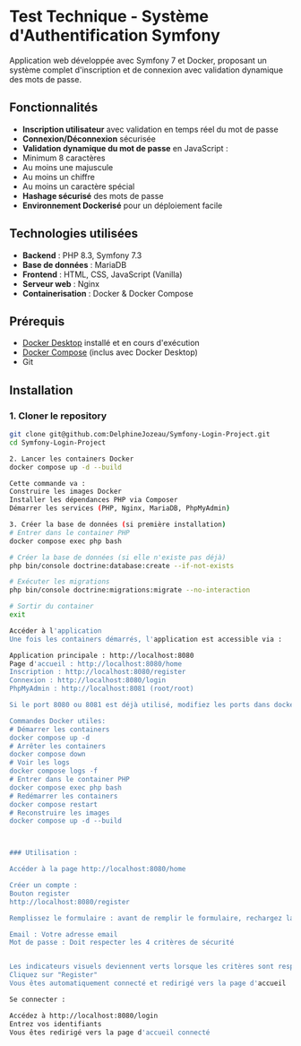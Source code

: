 # Test Technique - Système d'Authentification Symfony

Application web développée avec Symfony 7 et Docker, proposant un système complet d'inscription et de connexion avec validation dynamique des mots de passe.

## Fonctionnalités

-  **Inscription utilisateur** avec validation en temps réel du mot de passe
-  **Connexion/Déconnexion** sécurisée
-  **Validation dynamique du mot de passe** en JavaScript :
  - Minimum 8 caractères
  - Au moins une majuscule
  - Au moins un chiffre
  - Au moins un caractère spécial
-  **Hashage sécurisé** des mots de passe
-  **Environnement Dockerisé** pour un déploiement facile

##  Technologies utilisées

- **Backend** : PHP 8.3, Symfony 7.3
- **Base de données** : MariaDB
- **Frontend** : HTML, CSS, JavaScript (Vanilla)
- **Serveur web** : Nginx
- **Containerisation** : Docker & Docker Compose

##  Prérequis

- [Docker Desktop](https://www.docker.com/products/docker-desktop/) installé et en cours d'exécution
- [Docker Compose](https://docs.docker.com/compose/) (inclus avec Docker Desktop)
- Git

##  Installation

### 1. Cloner le repository
```bash
git clone git@github.com:DelphineJozeau/Symfony-Login-Project.git
cd Symfony-Login-Project

2. Lancer les containers Docker
docker compose up -d --build

Cette commande va :
Construire les images Docker
Installer les dépendances PHP via Composer
Démarrer les services (PHP, Nginx, MariaDB, PhpMyAdmin)

3. Créer la base de données (si première installation)
# Entrer dans le container PHP
docker compose exec php bash

# Créer la base de données (si elle n'existe pas déjà)
php bin/console doctrine:database:create --if-not-exists

# Exécuter les migrations
php bin/console doctrine:migrations:migrate --no-interaction

# Sortir du container
exit

Accéder à l'application
Une fois les containers démarrés, l'application est accessible via :

Application principale : http://localhost:8080
Page d'accueil : http://localhost:8080/home
Inscription : http://localhost:8080/register
Connexion : http://localhost:8080/login
PhpMyAdmin : http://localhost:8081 (root/root)

Si le port 8080 ou 8081 est déjà utilisé, modifiez les ports dans docker-compose.yaml

Commandes Docker utiles:
# Démarrer les containers
docker compose up -d
# Arrêter les containers
docker compose down
# Voir les logs
docker compose logs -f
# Entrer dans le container PHP
docker compose exec php bash
# Redémarrer les containers
docker compose restart
# Reconstruire les images
docker compose up -d --build



### Utilisation :

Accéder à la page http://localhost:8080/home

Créer un compte :
Bouton register
http://localhost:8080/register

Remplissez le formulaire : avant de remplir le formulaire, rechargez la page.

Email : Votre adresse email
Mot de passe : Doit respecter les 4 critères de sécurité


Les indicateurs visuels deviennent verts lorsque les critères sont respectés
Cliquez sur "Register"
Vous êtes automatiquement connecté et redirigé vers la page d'accueil

Se connecter :

Accédez à http://localhost:8080/login
Entrez vos identifiants
Vous êtes redirigé vers la page d'accueil connecté
